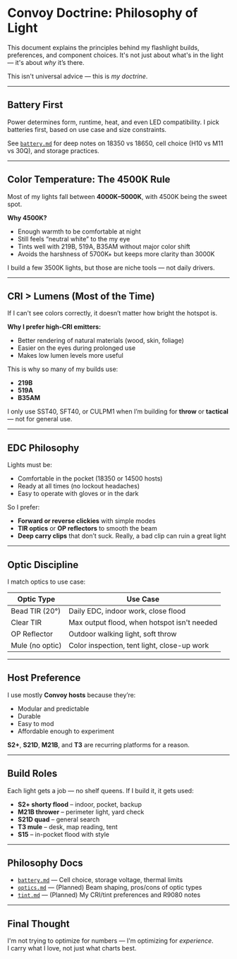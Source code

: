 # Convoy Doctrine: Philosophy of Light

This document explains the principles behind my flashlight builds, preferences, and component choices. It's not just about what's in the light — it's about *why* it’s there.

This isn't universal advice — this is *my doctrine*.

---

## Battery First

Power determines form, runtime, heat, and even LED compatibility. I pick batteries first, based on use case and size constraints.

See [`battery.md`](./battery.md) for deep notes on 18350 vs 18650, cell choice (H10 vs M11 vs 30Q), and storage practices.

---

## Color Temperature: The 4500K Rule

Most of my lights fall between **4000K–5000K**, with 4500K being the sweet spot.

**Why 4500K?**
- Enough warmth to be comfortable at night
- Still feels “neutral white” to the my eye
- Tints well with 219B, 519A, B35AM without major color shift
- Avoids the harshness of 5700K+ but keeps more clarity than 3000K

I build a few 3500K lights, but those are niche tools — not daily drivers.

---

## CRI > Lumens (Most of the Time)

If I can't see colors correctly, it doesn’t matter how bright the hotspot is.

**Why I prefer high-CRI emitters:**
- Better rendering of natural materials (wood, skin, foliage)
- Easier on the eyes during prolonged use
- Makes low lumen levels more useful

This is why so many of my builds use:
- **219B**
- **519A**
- **B35AM**

I only use SST40, SFT40, or CULPM1 when I’m building for **throw** or **tactical** — not for general use.

---

## EDC Philosophy

Lights must be:
- Comfortable in the pocket (18350 or 14500 hosts)
- Ready at all times (no lockout headaches)
- Easy to operate with gloves or in the dark

So I prefer:
- **Forward or reverse clickies** with simple modes
- **TIR optics** or **OP reflectors** to smooth the beam
- **Deep carry clips** that don’t suck.  Really, a bad clip can ruin a great light  

---

## Optic Discipline

I match optics to use case:

| Optic Type | Use Case |
|------------|----------|
| Bead TIR (20°) | Daily EDC, indoor work, close flood |
| Clear TIR | Max output flood, when hotspot isn't needed |
| OP Reflector | Outdoor walking light, soft throw |
| Mule (no optic) | Color inspection, tent light, close-up work |

---

##  Host Preference

I use mostly **Convoy hosts** because they’re:
- Modular and predictable
- Durable
- Easy to mod
- Affordable enough to experiment

**S2+**, **S21D**, **M21B**, and **T3** are recurring platforms for a reason.

---

##  Build Roles

Each light gets a job — no shelf queens. If I build it, it gets used:

- **S2+ shorty flood** – indoor, pocket, backup
- **M21B thrower** – perimeter light, yard check
- **S21D quad** – general search
- **T3 mule** – desk, map reading, tent
- **S15** – in-pocket flood with style

---

## Philosophy Docs

- [`battery.md`](./battery.md) — Cell choice, storage voltage, thermal limits
- [`optics.md`](./optics.md) — (Planned) Beam shaping, pros/cons of optic types
- [`tint.md`](./tint.md) — (Planned) My CRI/tint preferences and R9080 notes

---

## Final Thought

I'm not trying to optimize for numbers — I'm optimizing for *experience*.  
I carry what I love, not just what charts best.

